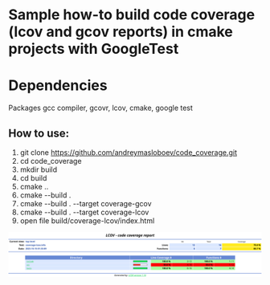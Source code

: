 # Sample how-to build code coverage (lcov and gcov reports) in cmake projects with GoogleTest

# Dependencies

Packages gcc compiler, gcovr, lcov, cmake, google test

## How to use:

1. git clone https://github.com/andreymasloboev/code_coverage.git
2. cd code_coverage
3. mkdir build
4. cd build
5. cmake ..
6. cmake --build .
7. cmake --build . --target coverage-gcov
8. cmake --build . --target coverage-lcov
9. open file build/coverage-lcov/index.html

![Alt text](coverage.png?raw=true "Optional Title")